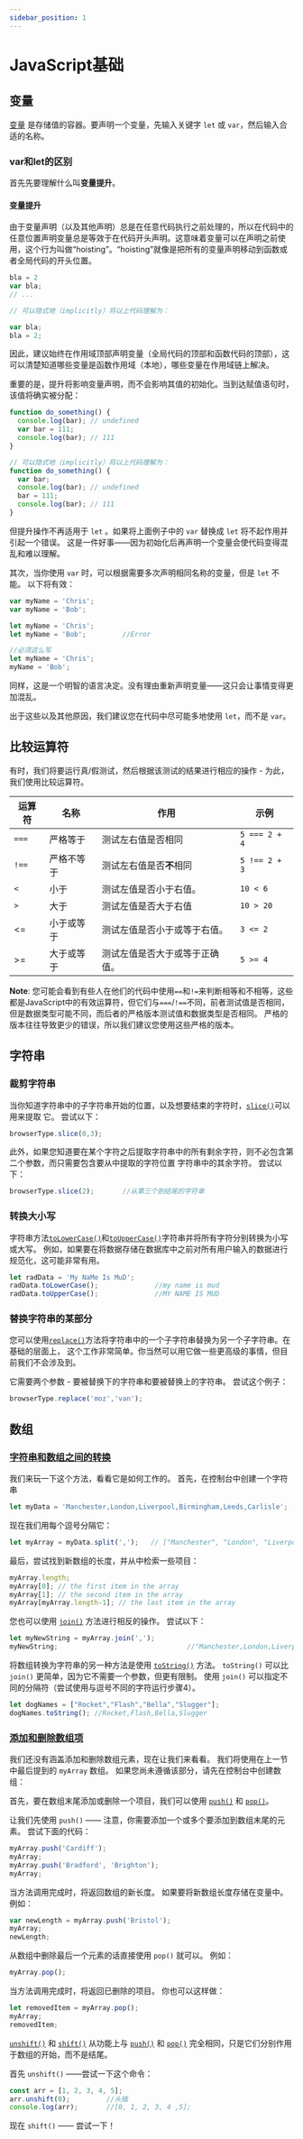 ```yaml
---
sidebar_position: 1
---
```


# JavaScript基础

## 变量

[变量](https://developer.mozilla.org/en-US/docs/Glossary/Variable) 是存储值的容器。要声明一个变量，先输入关键字 `let` 或 `var`，然后输入合适的名称。

### var和let的区别

首先先要理解什么叫**变量提升**。

#### 变量提升

由于变量声明（以及其他声明）总是在任意代码执行之前处理的，所以在代码中的任意位置声明变量总是等效于在代码开头声明。这意味着变量可以在声明之前使用，这个行为叫做“hoisting”。“hoisting”就像是把所有的变量声明移动到函数或者全局代码的开头位置。

```javascript
bla = 2
var bla;
// ...

// 可以隐式地（implicitly）将以上代码理解为：

var bla;
bla = 2;
```

因此，建议始终在作用域顶部声明变量（全局代码的顶部和函数代码的顶部），这可以清楚知道哪些变量是函数作用域（本地），哪些变量在作用域链上解决。

重要的是，提升将影响变量声明，而不会影响其值的初始化。当到达赋值语句时，该值将确实被分配：

```javascript
function do_something() {
  console.log(bar); // undefined
  var bar = 111;
  console.log(bar); // 111
}

// 可以隐式地（implicitly）将以上代码理解为：
function do_something() {
  var bar;
  console.log(bar); // undefined
  bar = 111;
  console.log(bar); // 111
}
```

但提升操作不再适用于 `let` 。如果将上面例子中的 `var` 替换成 `let` 将不起作用并引起一个错误。 这是一件好事——因为初始化后再声明一个变量会使代码变得混乱和难以理解。

其次，当你使用 `var` 时，可以根据需要多次声明相同名称的变量，但是 `let` 不能。 以下将有效：

```js
var myName = 'Chris';
var myName = 'Bob';

let myName = 'Chris';
let myName = 'Bob';			//Error

//必须这么写
let myName = 'Chris';
myName = 'Bob';
```

同样，这是一个明智的语言决定。没有理由重新声明变量——这只会让事情变得更加混乱。

出于这些以及其他原因，我们建议您在代码中尽可能多地使用 `let`，而不是 `var`。

## 比较运算符

有时，我们将要运行真/假测试，然后根据该测试的结果进行相应的操作 - 为此，我们使用比较运算符。

| 运算符 | 名称       | 作用                           | 示例          |
| ------ | ---------- | ------------------------------ | ------------- |
| `===`  | 严格等于   | 测试左右值是否相同             | `5 === 2 + 4` |
| `!==`  | 严格不等于 | 测试左右值是否**不**相同       | `5 !== 2 + 3` |
| `<`    | 小于       | 测试左值是否小于右值。         | `10 < 6`      |
| `>`    | 大于       | 测试左值是否大于右值           | `10 > 20`     |
| <=     | 小于或等于 | 测试左值是否小于或等于右值。   | `3 <= 2`      |
| >=     | 大于或等于 | 测试左值是否大于或等于正确值。 | `5 >= 4`      |

**Note**: 您可能会看到有些人在他们的代码中使用`==`和`!=`来判断相等和不相等，这些都是JavaScript中的有效运算符，但它们与`===`/`!==`不同，前者测试值是否相同， 但是数据类型可能不同，而后者的严格版本测试值和数据类型是否相同。 严格的版本往往导致更少的错误，所以我们建议您使用这些严格的版本。

## 字符串

### 裁剪字符串

当你知道字符串中的子字符串开始的位置，以及想要结束的字符时，[`slice()`](https://developer.mozilla.org/zh-CN/docs/Web/JavaScript/Reference/Global_Objects/String/slice)可以用来提取 它。 尝试以下：

```js
browserType.slice(0,3);
```

此外，如果您知道要在某个字符之后提取字符串中的所有剩余字符，则不必包含第二个参数，而只需要包含要从中提取的字符位置 字符串中的其余字符。 尝试以下：

```js
browserType.slice(2); 		//从第三个到结尾的字符串
```

### 转换大小写

字符串方法[`toLowerCase()`](https://developer.mozilla.org/zh-CN/docs/Web/JavaScript/Reference/Global_Objects/String/toLowerCase)和[`toUpperCase()`](https://developer.mozilla.org/zh-CN/docs/Web/JavaScript/Reference/Global_Objects/String/toUpperCase)字符串并将所有字符分别转换为小写或大写。 例如，如果要在将数据存储在数据库中之前对所有用户输入的数据进行规范化，这可能非常有用。

```js
let radData = 'My NaMe Is MuD';
radData.toLowerCase();				//my name is mud
radData.toUpperCase();				//MY NAME IS MUD
```

### 替换字符串的某部分

您可以使用[`replace()`](https://developer.mozilla.org/zh-CN/docs/Web/JavaScript/Reference/Global_Objects/String/replace)方法将字符串中的一个子字符串替换为另一个子字符串。在基础的层面上， 这个工作非常简单。你当然可以用它做一些更高级的事情，但目前我们不会涉及到。

它需要两个参数 - 要被替换下的字符串和要被替换上的字符串。 尝试这个例子：

```js
browserType.replace('moz','van');
```

## 数组

### [字符串和数组之间的转换](https://developer.mozilla.org/zh-CN/docs/Learn/JavaScript/First_steps/Arrays#字符串和数组之间的转换)

我们来玩一下这个方法，看看它是如何工作的。 首先，在控制台中创建一个字符串

```javascript
let myData = 'Manchester,London,Liverpool,Birmingham,Leeds,Carlisle';
```

现在我们用每个逗号分隔它：

```javascript
let myArray = myData.split(',');   // ["Manchester", "London", "Liverpool", "Birmingham", "Leeds", "Carlisle"]
```

最后，尝试找到新数组的长度，并从中检索一些项目：

```js
myArray.length;
myArray[0]; // the first item in the array
myArray[1]; // the second item in the array
myArray[myArray.length-1]; // the last item in the array
```

您也可以使用 [`join()`](https://developer.mozilla.org/zh-CN/docs/Web/JavaScript/Reference/Global_Objects/Array/join) 方法进行相反的操作。 尝试以下：

```javascript
let myNewString = myArray.join(',');
myNewString;								//"Manchester,London,Liverpool,Birmingham,Leeds,Carlisle"
```

将数组转换为字符串的另一种方法是使用 [`toString()`](https://developer.mozilla.org/zh-CN/docs/Web/JavaScript/Reference/Global_Objects/Array/toString) 方法。 `toString()` 可以比 `join()` 更简单，因为它不需要一个参数，但更有限制。 使用 `join()` 可以指定不同的分隔符（尝试使用与逗号不同的字符运行步骤4）。

```javascript
let dogNames = ["Rocket","Flash","Bella","Slugger"];
dogNames.toString(); //Rocket,Flash,Bella,Slugger
```

### [添加和删除数组项](https://developer.mozilla.org/zh-CN/docs/Learn/JavaScript/First_steps/Arrays#添加和删除数组项)

我们还没有涵盖添加和删除数组元素，现在让我们来看看。 我们将使用在上一节中最后提到的 `myArray` 数组。 如果您尚未遵循该部分，请先在控制台中创建数组：

首先，要在数组末尾添加或删除一个项目，我们可以使用 [`push()`](https://developer.mozilla.org/zh-CN/docs/Web/JavaScript/Reference/Global_Objects/Array/push) 和 [`pop()`](https://developer.mozilla.org/zh-CN/docs/Web/JavaScript/Reference/Global_Objects/Array/pop)。

让我们先使用 `push()` —— 注意，你需要添加一个或多个要添加到数组末尾的元素。 尝试下面的代码：

```javascript
myArray.push('Cardiff');
myArray;
myArray.push('Bradford', 'Brighton');
myArray;
```

当方法调用完成时，将返回数组的新长度。 如果要将新数组长度存储在变量中。例如：

```javascript
var newLength = myArray.push('Bristol');
myArray;
newLength;
```

从数组中删除最后一个元素的话直接使用 `pop()` 就可以。 例如：

```javascript
myArray.pop();
```

当方法调用完成时，将返回已删除的项目。 你也可以这样做：

```javascript
let removedItem = myArray.pop();
myArray;
removedItem;
```

[`unshift()`](https://developer.mozilla.org/zh-CN/docs/Web/JavaScript/Reference/Global_Objects/Array/unshift) 和 [`shift()`](https://developer.mozilla.org/zh-CN/docs/Web/JavaScript/Reference/Global_Objects/Array/shift) 从功能上与 [`push()`](https://developer.mozilla.org/zh-CN/docs/Web/JavaScript/Reference/Global_Objects/Array/push) 和 [`pop()`](https://developer.mozilla.org/zh-CN/docs/Web/JavaScript/Reference/Global_Objects/Array/pop) 完全相同，只是它们分别作用于数组的开始，而不是结尾。

首先 `unshift()` ——尝试一下这个命令：

```javascript
const arr = [1, 2, 3, 4, 5];
arr.unshift(0);			//头插
console.log(arr);		//[0, 1, 2, 3, 4 ,5];
```

现在 `shift()` —— 尝试一下！

